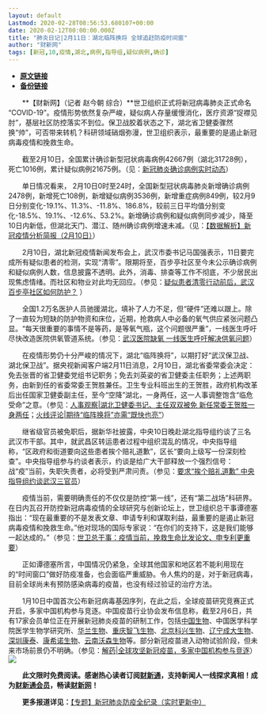 ```yaml
---
layout: default
Lastmod: 2020-02-28T08:56:53.680107+00:00
date: 2020-02-12T00:00:00.000Z
title: "肺炎日记|2月11日：湖北临阵换将 全球追赶防疫时间窗"
author: "财新网"
tags: [新冠,10,疫情,湖北,病例,指导组,疑似病例,确诊]
---
```


* [**原文链接**](http://www.caixin.com/2020-02-12/101514299.html)
* [**备份链接**](http://archive.is/Pjh5C)


　　**【财新网】（记者 赵今朝 综合）**世卫组织正式将新冠病毒肺炎正式命名 “COVID-19”。疫情形势依然复杂严峻，疑似病人存量缓慢消化，医疗资源“捉襟见肘”，基层社区防控落实不到位。保卫战胶着状态之下，湖北省卫健委骤然换“帅”，可否带来转机？科研领域硝烟弥漫，世卫组织表示，最重要的是遏止新冠病毒疫情和挽救生命。

　　截至2月10日，全国累计确诊新型冠状病毒病例42667例（湖北31728例），死亡1016例，累计疑似病例21675例。（见：[新冠肺炎确诊病例实时动态](http://datanews.caixin.com/interactive/2020/pneumonia-h5/)）

　　单日情况看来， 2月10日0时至24时，全国新型冠状病毒肺炎新增确诊病例2478例，新增死亡108例，新增疑似病例3536例，新增重症病例849例，较2月9日分别变化-19.1%、11.3%、-11.8%、186.8%，较前三日平均值分别变化-18.5%、19.1%、-12.6%、53.2%。新增确诊病例和疑似病例同步减少，降至10日内新低，但湖北天门、潜江、随州确诊病例增速未减。（见：[【数据解析】新冠疫情分析简报（2月10日）](http://database.caixin.com/2020-02-11/101514022.html)）

　　2月10日，湖北新冠疫情新闻发布会上，武汉市委书记马国强表示，11日要完成所有疑似患者的检测，实现“清零”。限期将至，百步亭社区至今未公示确诊病例和疑似病例人数，信息披露不透明。此外，消毒、排查等工作不彻底，不少居民出现焦虑情绪。而社区和物业对此均无回应。（参见：[疑似患者清零行动前后，武汉百步亭社区如何防护？](http://www.caixin.com/2020-02-11/101513971.html) ）

　　全国1.2万名医护人员驰援湖北，填补了人力不足，但“硬件”还难以跟上。除了一直较为短缺的防护物资和床位，近期，抢救病人中必备的氧气供应紧张问题凸显。“每天很重要的事情不是等药，是等氧气瓶，这个问题很严重”，一线医生呼吁尽快改造医院供氧管道系统。（参见：[武汉医院缺氧 一线医生呼吁解决供氧问题](http://www.caixin.com/2020-02-11/101514201.html)）

　　在疫情形势仍十分严峻的情况下，湖北“临阵换将”，以期打好“武汉保卫战、湖北保卫战”。据央视新闻客户端2月11日消息，2月10日，湖北省委常委会决定：免去张晋的省卫健委党组书记职务；免去刘英姿的省卫健委主任职务；上述两职务，由新到任的省委常委王贺胜兼任。卫生专业科班出生的王贺胜，政府机构改革后出任国家卫健委副主任，至今“空降”湖北，一身两任，这一人事调整饱含“临危受命”之意。（参见：[人事观察|湖北卫健委书记、主任双双被免 新任常委王贺胜一身两任](http://china.caixin.com/2020-02-11/101513887.html)；[火线评论|期待“临阵换将”亦需“既快也亮”](http://opinion.caixin.com/2020-02-11/101514045.html)）

　　继省级官员被免职后，据新华社披露，中央10日晚赴湖北指导组约谈了三名武汉市干部。其中，就武昌区转运患者过程中组织混乱的情况，中央指导组称，“区政府和街道要向这些患者挨个赔礼道歉”，区长“要向上级写一份深刻检查”。中央指导组参与约谈者表示，约谈是给广大干部释放一个强烈信号：战“疫”当前，失职失责者，必将受到严肃问责。（参见：[要求“挨个赔礼道歉” 中央指导组约谈武汉三官员](http://china.caixin.com/2020-02-11/101514241.html)）

　　疫情当前，需要明确责任的不仅仅是防控“第一线”，还有“第二战场”科研界。在日内瓦召开防控新冠病毒疫情的全球研究与创新论坛上，世卫组织总干事谭德塞指出：“现在最重要的不是发表文章、申请专利和谋取利益，最重要的是遏止新冠病毒疫情和挽救生命。”他对现场的国际专家说：“在你们的支持下，这是我们能够一起达成的。”（参见：[世卫总干事：疫情当前，挽救生命比发论文、申专利更重要](http://international.caixin.com/2020-02-11/101514256.html)）

　　正如谭德塞所言，中国情况仍紧急，全球其他国家和地区若不能利用现在的“时间窗口”做好防疫准备，也会面临严重威胁。令人焦灼的是，对于新冠病毒，目前全球尚未有预防感染病毒的疫苗，也没有经过验证的治疗方法。

　　1月10日中国首次公布新冠病毒基因序列，在此之后，全球疫苗研究竞赛正式开启，多家中国机构参与竞逐。中国疫苗行业协会发布信息称，截至2月6日，共有17家会员单位正在开展新冠肺炎疫苗的研制工作，包括[中国生物](http://search.caixin.com/search/%E4%B8%AD%E5%9B%BD%E7%94%9F%E7%89%A9.html)、中国医学科学院医学生物学研究所、[华兰生物](http://search.caixin.com/search/%E5%8D%8E%E5%85%B0%E7%94%9F%E7%89%A9.html)、[重庆智飞生物](http://search.caixin.com/search/%E9%87%8D%E5%BA%86%E6%99%BA%E9%A3%9E%E7%94%9F%E7%89%A9.html)、[北京科兴生物](http://search.caixin.com/search/%E5%8C%97%E4%BA%AC%E7%A7%91%E5%85%B4%E7%94%9F%E7%89%A9.html)、[辽宁成大生物](http://search.caixin.com/search/%E8%BE%BD%E5%AE%81%E6%88%90%E5%A4%A7%E7%94%9F%E7%89%A9.html)、[深圳康泰](http://search.caixin.com/search/%E6%B7%B1%E5%9C%B3%E5%BA%B7%E6%B3%B0.html)、[康希诺生物](http://search.caixin.com/search/%E5%BA%B7%E5%B8%8C%E8%AF%BA%E7%94%9F%E7%89%A9.html)、[云南沃森生物](http://search.caixin.com/search/%E4%BA%91%E5%8D%97%E6%B2%83%E6%A3%AE%E7%94%9F%E7%89%A9.html)等。部分新冠疫苗进入动物试验阶段，但未来市场前景仍不明确。（参见：[解药|全球攻坚新冠疫苗，多家中国机构参与竞逐](http://www.caixin.com/2020-02-11/101514226.html)）[![](/images/post/d02a42d9cb3dec9320e5f550278911c7.ico)](http://www.caixin.com/2020-02-12/101514299.html)

　　**此文限时免费阅读。感谢热心读者订阅[财新通](http://mall.caixin.com/mall/web/product/product.html?id=733&originReferrer=appfree&channelSource=appfree)，支持新闻人一线探求真相！成为[财新通会员](http://mall.caixin.com/mall/web/list/list.html?type=127&originReferrer=appfree&channelSource=appfree)，畅读[财新网](https://datayi.cn/1lnZaaidYRRn)！**

　　**更多报道详见：**[【专题】新冠肺炎防疫全纪录（实时更新中）](http://m.app.caixin.com/m_topic_detail/1473.html)

